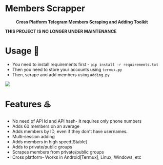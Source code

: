 # Members Scrapper

<p align='center'><b>Cross Platform Telegram Members Scraping and Adding Toolkit</b></p>
<b>THIS PROJECT IS NO LONGER UNDER MAINTENANCE</b>

# Usage 🧰

* You need to install requirements first - `pip install -r requirements.txt`
* Then you need to store your accounts using `termux.py`
* Then, scrape and add members using `adding.py`

<a href="https://github.com/Cryptonian007/MemberScrapper/blob/main/how_to_run.txt"><img src="https://img.shields.io/badge/Run%20Tutorial-blue.svg?style=for-the-badge&logo=Termux"></a>

# Features ♨️

* No need of API Id and API hash- It requires only phone numbers
* Adds 60 members on an average
* Adds members by ID, even if they don't have usernames.
* Multi-session adding 
* Adds members in high speed[Stable]
* Adds to private/public groups
* Scrapes members from private/public groups
* Cross platform- Works in Android[Termux], Linux, Windows, etc


